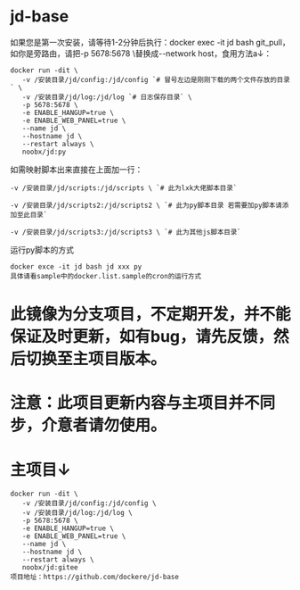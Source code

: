 # jd-base
如果您是第一次安装，请等待1-2分钟后执行：docker exec -it jd bash git_pull，如你是旁路由，请把-p 5678:5678 \替换成--network host，食用方法a↓：
 ```
 docker run -dit \
	-v /安装目录/jd/config:/jd/config `# 冒号左边是刚刚下载的两个文件存放的目录` \
	-v /安装目录/jd/log:/jd/log `# 日志保存目录` \
	-p 5678:5678 \
	-e ENABLE_HANGUP=true \
	-e ENABLE_WEB_PANEL=true \
	--name jd \
	--hostname jd \
	--restart always \
	noobx/jd:py
```
如需映射脚本出来直接在上面加一行：
```
-v /安装目录/jd/scripts:/jd/scripts \ `# 此为lxk大佬脚本目录` 
```
```
-v /安装目录/jd/scripts2:/jd/scripts2 \ `# 此为py脚本目录 若需要加py脚本请添加至此目录`
```
```
-v /安装目录/jd/scripts3:/jd/scripts3 \ `# 此为其他js脚本目录`
```
运行py脚本的方式
```
docker exce -it jd bash jd xxx py
具体请看sample中的docker.list.sample的cron的运行方式
```

# 此镜像为分支项目，不定期开发，并不能保证及时更新，如有bug，请先反馈，然后切换至主项目版本。
# 注意：此项目更新内容与主项目并不同步，介意者请勿使用。
# 主项目↓
 ```
 docker run -dit \
	-v /安装目录/jd/config:/jd/config \
	-v /安装目录/jd/log:/jd/log \
	-p 5678:5678 \
	-e ENABLE_HANGUP=true \
	-e ENABLE_WEB_PANEL=true \
	--name jd \
	--hostname jd \
	--restart always \
	noobx/jd:gitee
项目地址：https://github.com/dockere/jd-base
```
